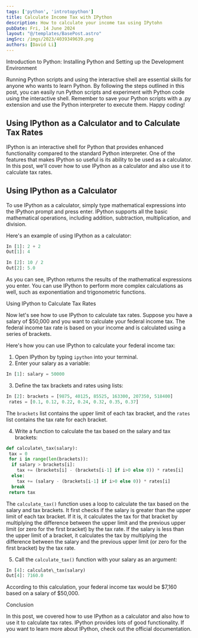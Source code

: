 ```yaml
---
tags: ['python', 'introtopython']
title: Calculate Income Tax with IPython 
description: How to calculate your income tax using IPytohn
pubDate: Fri, 14 June 2024
layout: "@/templates/BasePost.astro"
imgSrc: /imgs/2023/4039349639.png
authors: [David Li]
---
```

Introduction to Python: Installing Python and Setting up the Development Environment


Running Python scripts and using the interactive shell are essential skills for anyone who wants to learn Python. By following the steps outlined in this post, you can easily run Python scripts and experiment with Python code using the interactive shell. Remember to save your Python scripts with a .py extension and use the Python interpreter to execute them. Happy coding!

## Using IPython as a Calculator and to Calculate Tax Rates

IPython is an interactive shell for Python that provides enhanced functionality compared to the standard Python interpreter. One of the features that makes IPython so useful is its ability to be used as a calculator. In this post, we'll cover how to use IPython as a calculator and also use it to calculate tax rates.

## Using IPython as a Calculator

To use IPython as a calculator, simply type mathematical expressions into the IPython prompt and press enter. IPython supports all the basic mathematical operations, including addition, subtraction, multiplication, and division.

Here's an example of using IPython as a calculator:


```python
In [1]: 2 + 2
Out[1]: 4

In [2]: 10 / 2
Out[2]: 5.0
```
As you can see, IPython returns the results of the mathematical expressions you enter. You can use IPython to perform more complex calculations as well, such as exponentiation and trigonometric functions.

Using IPython to Calculate Tax Rates

Now let's see how to use IPython to calculate tax rates. Suppose you have a salary of $50,000 and you want to calculate your federal income tax. The federal income tax rate is based on your income and is calculated using a series of brackets.

Here's how you can use IPython to calculate your federal income tax:

1. Open IPython by typing `ipython` into your terminal.
2. Enter your salary as a variable:


```python
In [1]: salary = 50000
```
3. Define the tax brackets and rates using lists:


```python
In [2]: brackets = [9875, 40125, 85525, 163300, 207350, 518400]
 rates = [0.1, 0.12, 0.22, 0.24, 0.32, 0.35, 0.37]
```
The `brackets` list contains the upper limit of each tax bracket, and the `rates` list contains the tax rate for each bracket.

4. Write a function to calculate the tax based on the salary and tax brackets:


```python
def calculate\_tax(salary):
 tax = 0
 for i in range(len(brackets)):
  if salary > brackets[i]:
    tax += (brackets[i] - (brackets[i-1] if i>0 else 0)) * rates[i]
  else:
    tax += (salary - (brackets[i-1] if i>0 else 0)) * rates[i]
  break
 return tax
```
The `calculate_tax()` function uses a loop to calculate the tax based on the salary and tax brackets. It first checks if the salary is greater than the upper limit of each tax bracket. If it is, it calculates the tax for that bracket by multiplying the difference between the upper limit and the previous upper limit (or zero for the first bracket) by the tax rate. If the salary is less than the upper limit of a bracket, it calculates the tax by multiplying the difference between the salary and the previous upper limit (or zero for the first bracket) by the tax rate.

5. Call the `calculate_tax()` function with your salary as an argument:


```python
In [4]: calculate\_tax(salary)
Out[4]: 7160.0
```
According to this calculation, your federal income tax would be $7,160 based on a salary of $50,000.

Conclusion

In this post, we covered how to use IPython as a calculator and also how to use it to calculate tax rates. IPython provides lots of good functionality. If you want to learn more about IPython, check out the official documentation.


